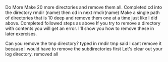 Do More
Make 20 more directories and remove them all.
Completed cd into the directory rmdir (name) then cd in next rmdir(name)
Make a single path of directories that is 10 deep and remove them one at a time just like I did above.
Completed followed steps as above
If you try to remove a directory with contents you will get an error.
I'll show you how to remove these in later exercises.

Can you remove the tmp directory?
typed in rmdir tmp said I cant remove it because I would have to remove the
subdirectories first
Let's clear out your log directory. removed all 
